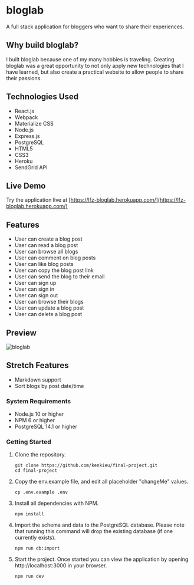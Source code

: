 # bloglab

A full stack application for bloggers who want to share their experiences.

## Why build bloglab?

I built bloglab because one of my many hobbies is traveling. Creating bloglab was a great opportunity to not only apply new technologies that I have learned, but also create a practical website to allow people to share their passions.

## Technologies Used

- React.js
- Webpack
- Materialize CSS
- Node.js
- Express.js
- PostgreSQL
- HTML5
- CSS3
- Heroku
- SendGrid API

## Live Demo

Try the application live at [https://lfz-bloglab.herokuapp.com/](https://lfz-bloglab.herokuapp.com/)

## Features

- User can create a blog post
- User can read a blog post
- User can browse all blogs
- User can comment on blog posts
- User can like blog posts
- User can copy the blog post link
- User can send the blog to their email
- User can sign up
- User can sign in
- User can sign out
- User can browse their blogs
- User can update a blog post
- User can delete a blog post

## Preview

![bloglab](server/public/images/bloglab-example.gif)

## Stretch Features

- Markdown support
- Sort blogs by post date/time

### System Requirements

- Node.js 10 or higher
- NPM 6 or higher
- PostgreSQL 14.1 or higher

### Getting Started

1. Clone the repository.

    ```shell
    git clone https://github.com/kenkieu/final-project.git
    cd final-project
    ```

1. Copy the env.example file, and edit all placeholder "changeMe" values.

    ```shell
    cp .env.example .env
    ```

1. Install all dependencies with NPM.

    ```shell
    npm install
    ```

1. Import the schema and data to the PostgreSQL database. Please note that running this command will drop the existing database (if one currently exists).

    ```shell
    npm run db:import
    ```

1. Start the project. Once started you can view the application by opening http://localhost:3000 in your browser.

    ```shell
    npm run dev
    ```
